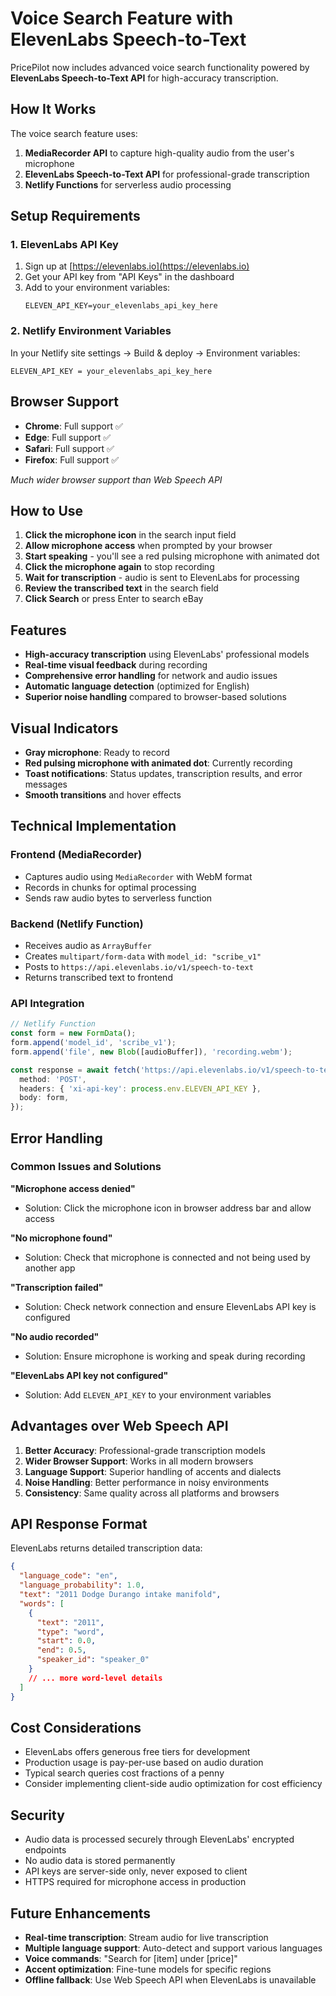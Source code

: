 # Voice Search Feature with ElevenLabs Speech-to-Text

PricePilot now includes advanced voice search functionality powered by **ElevenLabs Speech-to-Text API** for high-accuracy transcription.

## How It Works

The voice search feature uses:
1. **MediaRecorder API** to capture high-quality audio from the user's microphone
2. **ElevenLabs Speech-to-Text API** for professional-grade transcription
3. **Netlify Functions** for serverless audio processing

## Setup Requirements

### 1. ElevenLabs API Key
1. Sign up at [https://elevenlabs.io](https://elevenlabs.io)
2. Get your API key from "API Keys" in the dashboard
3. Add to your environment variables:
   ```
   ELEVEN_API_KEY=your_elevenlabs_api_key_here
   ```

### 2. Netlify Environment Variables
In your Netlify site settings → Build & deploy → Environment variables:
```
ELEVEN_API_KEY = your_elevenlabs_api_key_here
```

## Browser Support

- **Chrome**: Full support ✅
- **Edge**: Full support ✅
- **Safari**: Full support ✅
- **Firefox**: Full support ✅

*Much wider browser support than Web Speech API*

## How to Use

1. **Click the microphone icon** in the search input field
2. **Allow microphone access** when prompted by your browser
3. **Start speaking** - you'll see a red pulsing microphone with animated dot
4. **Click the microphone again** to stop recording
5. **Wait for transcription** - audio is sent to ElevenLabs for processing
6. **Review the transcribed text** in the search field
7. **Click Search** or press Enter to search eBay

## Features

- **High-accuracy transcription** using ElevenLabs' professional models
- **Real-time visual feedback** during recording
- **Comprehensive error handling** for network and audio issues
- **Automatic language detection** (optimized for English)
- **Superior noise handling** compared to browser-based solutions

## Visual Indicators

- **Gray microphone**: Ready to record
- **Red pulsing microphone with animated dot**: Currently recording
- **Toast notifications**: Status updates, transcription results, and error messages
- **Smooth transitions** and hover effects

## Technical Implementation

### Frontend (MediaRecorder)
- Captures audio using `MediaRecorder` with WebM format
- Records in chunks for optimal processing
- Sends raw audio bytes to serverless function

### Backend (Netlify Function)
- Receives audio as `ArrayBuffer`
- Creates `multipart/form-data` with `model_id: "scribe_v1"`
- Posts to `https://api.elevenlabs.io/v1/speech-to-text`
- Returns transcribed text to frontend

### API Integration
```typescript
// Netlify Function
const form = new FormData();
form.append('model_id', 'scribe_v1');
form.append('file', new Blob([audioBuffer]), 'recording.webm');

const response = await fetch('https://api.elevenlabs.io/v1/speech-to-text', {
  method: 'POST',
  headers: { 'xi-api-key': process.env.ELEVEN_API_KEY },
  body: form,
});
```

## Error Handling

### Common Issues and Solutions

**"Microphone access denied"**
- Solution: Click the microphone icon in browser address bar and allow access

**"No microphone found"**
- Solution: Check that microphone is connected and not being used by another app

**"Transcription failed"**
- Solution: Check network connection and ensure ElevenLabs API key is configured

**"No audio recorded"**
- Solution: Ensure microphone is working and speak during recording

**"ElevenLabs API key not configured"**
- Solution: Add `ELEVEN_API_KEY` to your environment variables

## Advantages over Web Speech API

1. **Better Accuracy**: Professional-grade transcription models
2. **Wider Browser Support**: Works in all modern browsers
3. **Language Support**: Superior handling of accents and dialects
4. **Noise Handling**: Better performance in noisy environments
5. **Consistency**: Same quality across all platforms and browsers

## API Response Format

ElevenLabs returns detailed transcription data:
```json
{
  "language_code": "en",
  "language_probability": 1.0,
  "text": "2011 Dodge Durango intake manifold",
  "words": [
    {
      "text": "2011",
      "type": "word",
      "start": 0.0,
      "end": 0.5,
      "speaker_id": "speaker_0"
    }
    // ... more word-level details
  ]
}
```

## Cost Considerations

- ElevenLabs offers generous free tiers for development
- Production usage is pay-per-use based on audio duration
- Typical search queries cost fractions of a penny
- Consider implementing client-side audio optimization for cost efficiency

## Security

- Audio data is processed securely through ElevenLabs' encrypted endpoints
- No audio data is stored permanently
- API keys are server-side only, never exposed to client
- HTTPS required for microphone access in production

## Future Enhancements

- **Real-time transcription**: Stream audio for live transcription
- **Multiple language support**: Auto-detect and support various languages
- **Voice commands**: "Search for [item] under [price]"
- **Accent optimization**: Fine-tune models for specific regions
- **Offline fallback**: Use Web Speech API when ElevenLabs is unavailable 